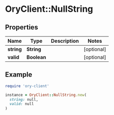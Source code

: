 # OryClient::NullString

## Properties

| Name | Type | Description | Notes |
| ---- | ---- | ----------- | ----- |
| **string** | **String** |  | [optional] |
| **valid** | **Boolean** |  | [optional] |

## Example

```ruby
require 'ory-client'

instance = OryClient::NullString.new(
  string: null,
  valid: null
)
```

